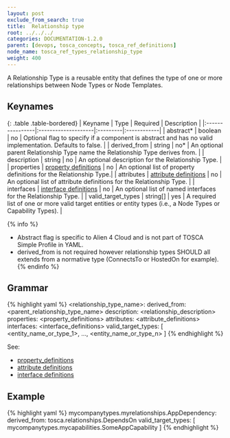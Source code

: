 ```yaml
---
layout: post
exclude_from_search: true
title:  Relationship type
root: ../../../
categories: DOCUMENTATION-1.2.0
parent: [devops, tosca_concepts, tosca_ref_definitions]
node_name: tosca_ref_types_relationship_type
weight: 400
---
```


A Relationship Type is a reusable entity that defines the type of one or more relationships between Node Types or Node Templates.

## Keynames

{: .table .table-bordered}
| Keyname         | Type                | Required | Description |
|:----------------|:--------------------|:---------|:------------|
| abstract*     | boolean | no | Optional flag to specify if a component is abstract and has no valid implementation. Defaults to false. |
| derived_from | string | no* | An optional parent Relationship Type name the Relationship Type derives from. |
| description | string | no | An optional description for the Relationship Type. |
| properties | [property definitions](#/documentation/1.2.0/devops_guide/tosca_grammar/property_definition.html) | no | An optional list of property definitions for the Relationship Type.|
| attributes | [attribute definitions](#/documentation/1.2.0/devops_guide/tosca_grammar/attribute_definition.html) | no | An optional list of attribute definitions for the Relationship Type. |
| interfaces | [interface definitions](#/documentation/1.2.0/devops_guide/tosca_grammar/interface_definition.html) | no | An optional list of named interfaces for the Relationship Type. |
| valid_target_types | string[] | yes | A required list of one or more valid target entities or entity types (i.e., a Node Types or Capability Types). |

{% info %}
 - Abstract flag is specific to Alien 4 Cloud and is not part of TOSCA Simple Profile in YAML.
 - derived_from is not required however relationship types SHOULD all extends from a normative type (ConnectsTo or HostedOn for example).
{% endinfo %}

## Grammar

{% highlight yaml %}
<relationship_type_name>:
  derived_from: <parent_relationship_type_name>
  description: <relationship_description>
  properties:
    <property_definitions>
  attributes:
    <attribute_definitions>
  interfaces:
    <interface_definitions>
  valid_target_types: [ <entity_name_or_type_1>, ..., <entity_name_or_type_n> ]
{% endhighlight %}

See:

- [property_definitions](#/documentation/1.2.0/devops_guide/tosca_grammar/property_definition.html)
- [attribute definitions](#/documentation/1.2.0/devops_guide/tosca_grammar/attribute_definition.html)
- [interface definitions](#/documentation/1.2.0/devops_guide/tosca_grammar/interface_definition.html)

## Example

{% highlight yaml %}
mycompanytypes.myrelationships.AppDependency:
  derived_from: tosca.relationships.DependsOn
  valid_target_types: [ mycompanytypes.mycapabilities.SomeAppCapability ]
{% endhighlight %}
